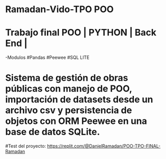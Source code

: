 # Ramadan-Vido-TPO POO

#  Trabajo final POO | PYTHON | Back End |

-Modulos
#Pandas
#Peewee
#SQL LITE

# Sistema de gestión de obras públicas con manejo de POO, importación de datasets desde un archivo csv y persistencia de objetos con ORM Peewee en una base de datos SQLite.

#Test del proyecto:
https://replit.com/@DanielRamadan/POO-TPO-FINAL-Ramadan
